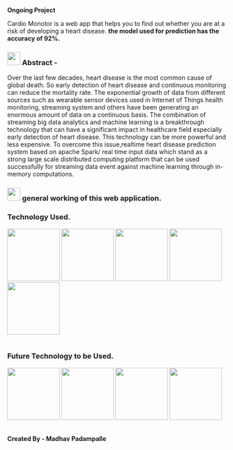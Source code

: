 
**Ongoing Project**

Cardio Monotor is a web app that helps you to find out whether you are at a risk of developing a heart disease. **the model used for prediction has the accuracy of 92%.**

<h3> <img src="https://raw.githubusercontent.com/simple-icons/simple-icons/49314d89b6a54b2750a130e2b56d5da310aa6552/icons/abstract.svg" width="30px" /> Abstract -  </h3> 
Over the last few decades, heart disease is the most common cause of global death. So early detection of heart disease and continuous monitoring can reduce the mortality rate. The exponential growth of data from different sources such as wearable sensor devices used in Internet of Things health monitoring, streaming system and others have been generating an enormous amount of data on a continuous basis. The combination of streaming big data analytics and machine learning is a breakthrough technology that can have a significant impact in healthcare field especially early detection of heart disease. This technology can be more powerful and less expensive. To overcome this issue,realtime heart disease prediction system based on apache Spark/ real time input data which stand as a strong large scale distributed computing platform that can be used successfully for streaming data event against machine learning through in-memory computations. 

<h3> <img src="https://upload.wikimedia.org/wikipedia/commons/thumb/2/27/Flow_logo.svg/846px-Flow_logo.svg.png" width="30px" /> general working of this web application.</h3> 

<h3>Technology Used. </h3> 
<code><img src="https://www.vectorlogo.zone/logos/pocoo_flask/pocoo_flask-ar21.svg" width="120px" /></code>
<code><img src="https://www.vectorlogo.zone/logos/python/python-ar21.svg" width="120px" /></code>
<code><img src="https://www.vectorlogo.zone/logos/mongodb/mongodb-ar21.svg" width="120px" /></code>
<code><img src="https://raw.githubusercontent.com/scikit-learn/scikit-learn/main/doc/logos/scikit-learn-logo.png" width="120px" /></code>
<code><img src="https://raw.githubusercontent.com/rasbt/mlxtend/master/docs/sources/img/logo.png" width="120px" /></code>
<br>
<br>

<h3>Future Technology to be Used. </h3> 
<code><img src="https://miro.medium.com/max/1838/1*qgkjkj6BLVS1uD4mw_sTEg.png" width="120px" /></code>
<code><img src="https://bigdatapath.files.wordpress.com/2019/04/1-4.jpg?w=698" width="120px" /></code>
<code><img src="https://www.vectorlogo.zone/logos/mongodb/mongodb-ar21.svg" width="120px" /></code>
<code><img src="https://www.vectorlogo.zone/logos/deepl/deepl-ar21.svg" width="120px" /></code>
<br>
<br>

 **Created By - Madhav Padampalle**
